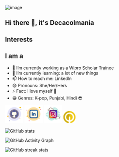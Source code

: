 ![image](https://pbs.twimg.com/media/FyqU8GcXgAMHux4?format=jpg&name=large )


 
 
 ## Hi there 👋, it's Decacolmania
 
 ## Interests
 
## I am a 



- 🔭 I’m currently working as a Wipro Scholar Trainee 
- 🌱 I’m currently learning: a lot of new things 
- 📫 How to reach me: LinkedIn
- 😄 Pronouns: She/Her/Hers 
- ⚡ Fact: I love myself :purple_heart:
-  :grin: Genres: K-pop, Punjabi, Hindi :sunglasses:


  
[<img src='icons/icons8-github-50.png' alt='github' height='60'>](https://github.com/megha0304) [<img src='icons/icons8-linkedin-50.png' alt='linkedin' height='60'>](https://www.linkedin.com/in/https://www.linkedin.com/in/megha-pandey-a1a5721ba/)  [<img src=icons/icons8-instagram-100.png alt='instagram' height='60'>](https://www.instagram.com/https://www.instagram.com/qc_maniac//)   [<img src='icons/icons8-qwiklabs-provides-real-cloud-environments-that-help-developers-24.png' alt='qwiklabs' height='40'>](https://www.cloudskillsboost.google/public_profiles/d91de2fa-c3e9-41ee-97d1-5a8ac19a18cb) 


![GitHub stats](https://github-readme-stats.vercel.app/api?username=megha0304&show_icons=true&theme=gruvbox)  

![GitHub Activity Graph](https://github-readme-activity-graph.vercel.app/graph?username=megha0304&bg_color=fffff0&color=8E0F7E&line=24292e&point=24292e&area=true&hide_border=true)

![GitHub streak stats](https://github-readme-streak-stats.herokuapp.com/?user=megha0304)  


 
